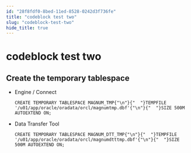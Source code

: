 ```yaml
---
id: "28f8fdf0-8bed-11ed-8528-0242d3f736fe"
title: "codeblock test two"
slug: "codeblock-test-two"
hide_title: true
---
```


# <a id="concept-539" class="anchor_top_offset"/><a id="ariaid-title1" class="anchor_top_offset"/>codeblock test two

<p xmlns="http://www.w3.org/1999/xhtml" className="shortdesc"> </p> 

## Create the temporary tablespace

                        
<ul xmlns="http://www.w3.org/1999/xhtml" className="ul tab-content"><li className="li">     <p className="p tab-title">Engine / Connect</p>     <pre className="pre codeblock"><code>CREATE TEMPORARY TABLESPACE MAGNUM_TMP{"\n"}{"  "}TEMPFILE '/u01/app/oracle/oradata/orcl/magnumtmp.dbf'{"\n"}{"  "}SIZE 500M AUTOEXTEND ON;</code></pre>   </li><li className="li">     <p className="p tab-title">Data Transfer Tool</p>     <pre className="pre codeblock"><code>CREATE TEMPORARY TABLESPACE MAGNUM_DTT_TMP{"\n"}{"  "}TEMPFILE '/u01/app/oracle/oradata/orcl/magnumdtttmp.dbf'{"\n"}{"  "}SIZE 500M AUTOEXTEND ON;</code></pre>   </li></ul> 
        
